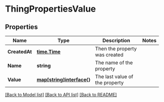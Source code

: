 # ThingPropertiesValue

## Properties

Name | Type | Description | Notes
------------ | ------------- | ------------- | -------------
**CreatedAt** | [**time.Time**](time.Time.md) | Then the property was created | 
**Name** | **string** | The name of the property | 
**Value** | [**map[string]interface{}**](map[string]interface{}.md) | The last value of the property | 

[[Back to Model list]](../README.md#documentation-for-models) [[Back to API list]](../README.md#documentation-for-api-endpoints) [[Back to README]](../README.md)


